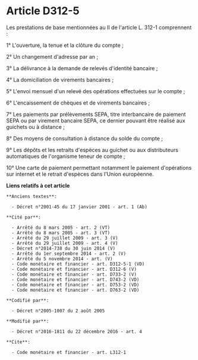 # Article D312-5

Les prestations de base mentionnées au II  de l'article L. 312-1 comprennent : 

1° L'ouverture, la tenue et la clôture du compte ; 

2° Un changement d'adresse par an ; 

3° La délivrance à la demande de relevés d'identité bancaire ; 

4° La domiciliation de virements bancaires ; 

5° L'envoi mensuel d'un relevé des opérations effectuées sur le compte ; 

6° L'encaissement de chèques et de virements bancaires ;

7° Les paiements par prélèvements SEPA, titre interbancaire de paiement SEPA ou par virement bancaire SEPA, ce dernier
pouvant être réalisé aux guichets ou à distance ;

8° Des moyens de consultation à distance du solde du compte ;

9° Les dépôts et les retraits d'espèces au guichet ou aux distributeurs automatiques de l'organisme teneur de compte ;

10° Une carte de paiement permettant notamment le paiement d'opérations sur internet et le retrait d'espèces dans l'Union
européenne.

**Liens relatifs à cet article**

	**Anciens textes**:

	  - Décret n°2001-45 du 17 janvier 2001 - art. 1 (Ab)

	**Cité par**:

	  - Arrêté du 8 mars 2005 - art. 2 (VT)
	  - Arrêté du 8 mars 2005 - art. 3 (VT)
	  - Arrêté du 29 juillet 2009 - art. 3 (V)
	  - Arrêté du 29 juillet 2009 - art. 4 (V)
	  - Décret n°2014-738 du 30 juin 2014 (V)
	  - Arrêté du 1er septembre 2014 - art. 2 (V)
	  - Arrêté du 5 novembre 2014 - art. (V)
	  - Code monétaire et financier - art. D312-5-1 (VD)
	  - Code monétaire et financier - art. D312-6 (V)
	  - Code monétaire et financier - art. D733-2 (V)
	  - Code monétaire et financier - art. D743-2 (VD)
	  - Code monétaire et financier - art. D753-2 (VD)
	  - Code monétaire et financier - art. D763-2 (VD)

	**Codifié par**:

	  - Décret n°2005-1007 du 2 août 2005

	**Modifié par**:

	  - Décret n°2016-1811 du 22 décembre 2016 - art. 4

	**Cite**:

	  - Code monétaire et financier - art. L312-1
